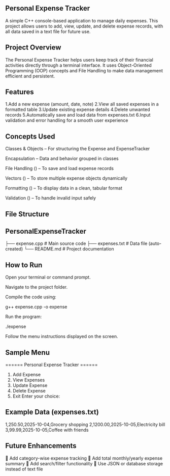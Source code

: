 ## Personal Expense Tracker

A simple C++ console-based application to manage daily expenses.
This project allows users to add, view, update, and delete expense records, with all data saved in a text file for future use.

## Project Overview

The Personal Expense Tracker helps users keep track of their financial activities directly through a terminal interface.
It uses Object-Oriented Programming (OOP) concepts and File Handling to make data management efficient and persistent.

## Features

 1.Add a new expense (amount, date, note)
 2.View all saved expenses in a formatted table
 3.Update existing expense details
 4.Delete unwanted records
 5.Automatically save and load data from expenses.txt
 6.Input validation and error handling for a smooth user experience

## Concepts Used

Classes & Objects – For structuring the Expense and ExpenseTracker

Encapsulation – Data and behavior grouped in classes

File Handling (<fstream>) – To save and load expense records

Vectors (<vector>) – To store multiple expense objects dynamically

Formatting (<iomanip>) – To display data in a clean, tabular format

Validation (<limits>) – To handle invalid input safely

## File Structure
## PersonalExpenseTracker
├── expense.cpp               # Main source code
├── expenses.txt              # Data file (auto-created)
└── README.md                 # Project documentation

## How to Run

Open your terminal or command prompt.

Navigate to the project folder.

Compile the code using:

g++ expense.cpp -o expense


Run the program:

./expense


Follow the menu instructions displayed on the screen.

## Sample Menu
====== Personal Expense Tracker ======
1. Add Expense
2. View Expenses
3. Update Expense
4. Delete Expense
5. Exit
Enter your choice:

## Example Data (expenses.txt)
1,250.50,2025-10-04,Grocery shopping
2,1200.00,2025-10-05,Electricity bill
3,99.99,2025-10-05,Coffee with friends

## Future Enhancements

🔹 Add category-wise expense tracking
🔹 Add total monthly/yearly expense summary
🔹 Add search/filter functionality
🔹 Use JSON or database storage instead of text file